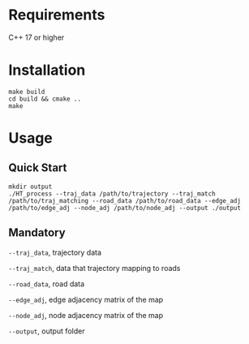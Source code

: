# Requirements
C++ 17 or higher

# Installation
```
make build
cd build && cmake ..
make
```

# Usage
## Quick Start
```
mkdir output
./HT_process --traj_data /path/to/trajectory --traj_match /path/to/traj_matching --road_data /path/to/road_data --edge_adj /path/to/edge_adj --node_adj /path/to/node_adj --output ./output
```

## Mandatory
`--traj_data`, trajectory data

`--traj_match`, data that trajectory mapping to roads

`--road_data`, road data

`--edge_adj`, edge adjacency matrix of the map

`--node_adj`, node adjacency matrix of the map

`--output`, output folder
